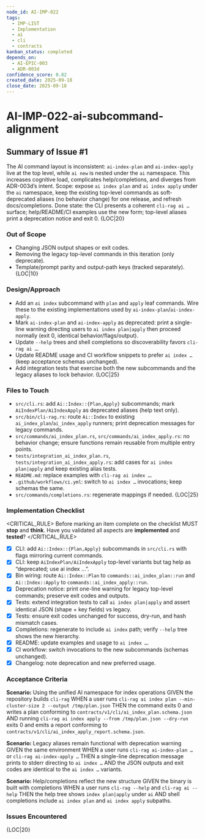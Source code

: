 ```yaml
---
node_id: AI-IMP-022
tags:
  - IMP-LIST
  - Implementation
  - ai
  - cli
  - contracts
kanban_status: completed
depends_on:
  - AI-EPIC-003
  - ADR-003d
confidence_score: 0.82
created_date: 2025-09-18
close_date: 2025-09-18
---
```


# AI-IMP-022-ai-subcommand-alignment

## Summary of Issue #1
The AI command layout is inconsistent: `ai-index-plan` and `ai-index-apply` live at the top level, while `ai new` is nested under the `ai` namespace. This increases cognitive load, complicates help/completions, and diverges from ADR-003d’s intent. Scope: expose `ai index plan` and `ai index apply` under the `ai` namespace, keep the existing top-level commands as soft-deprecated aliases (no behavior change) for one release, and refresh docs/completions. Done state: the CLI presents a coherent `cli-rag ai …` surface; help/README/CI examples use the new form; top-level aliases print a deprecation notice and exit 0. {LOC|20}

### Out of Scope 
- Changing JSON output shapes or exit codes.
- Removing the legacy top-level commands in this iteration (only deprecate).
- Template/prompt parity and output-path keys (tracked separately). {LOC|10}

### Design/Approach  
- Add an `ai index` subcommand with `plan` and `apply` leaf commands. Wire these to the existing implementations used by `ai-index-plan`/`ai-index-apply`.
- Mark `ai-index-plan` and `ai-index-apply` as deprecated: print a single-line warning directing users to `ai index plan|apply` then proceed normally (exit 0, identical behavior/flags/output).
- Update `--help` trees and shell completions so discoverability favors `cli-rag ai …`.
- Update README usage and CI workflow snippets to prefer `ai index …` (keep acceptance schemas unchanged).
- Add integration tests that exercise both the new subcommands and the legacy aliases to lock behavior. {LOC|25}

### Files to Touch
- `src/cli.rs`: add `Ai::Index::{Plan,Apply}` subcommands; mark `AiIndexPlan/AiIndexApply` as deprecated aliases (help text only).
- `src/bin/cli-rag.rs`: route `Ai::Index` to existing `ai_index_plan`/`ai_index_apply` runners; print deprecation messages for legacy commands.
- `src/commands/ai_index_plan.rs`, `src/commands/ai_index_apply.rs`: no behavior change; ensure functions remain reusable from multiple entry points.
- `tests/integration_ai_index_plan.rs`, `tests/integration_ai_index_apply.rs`: add cases for `ai index plan|apply` and keep existing alias tests.
- `README.md`: replace examples with `cli-rag ai index …`.
- `.github/workflows/ci.yml`: switch to `ai index …` invocations; keep schemas the same.
- `src/commands/completions.rs`: regenerate mappings if needed. {LOC|25}

### Implementation Checklist

<CRITICAL_RULE>
Before marking an item complete on the checklist MUST **stop** and **think**. Have you validated all aspects are **implemented** and **tested**? 
</CRITICAL_RULE> 

- [x] CLI: add `Ai::Index::{Plan,Apply}` subcommands in `src/cli.rs` with flags mirroring current commands.
- [x] CLI: keep `AiIndexPlan/AiIndexApply` top-level variants but tag help as “deprecated; use ai index …”.
- [x] Bin wiring: route `Ai::Index::Plan` to `commands::ai_index_plan::run` and `Ai::Index::Apply` to `commands::ai_index_apply::run`.
- [x] Deprecation notice: print one-line warning for legacy top-level commands; preserve exit codes and outputs.
- [x] Tests: extend integration tests to call `ai index plan|apply` and assert identical JSON (shape + key fields) vs legacy.
- [x] Tests: ensure exit codes unchanged for success, dry-run, and hash mismatch cases.
- [x] Completions: regenerate to include `ai index` path; verify `--help` tree shows the new hierarchy.
- [x] README: update examples and usage to `ai index …`.
- [x] CI workflow: switch invocations to the new subcommands (schemas unchanged).
- [x] Changelog: note deprecation and new preferred usage.

### Acceptance Criteria
**Scenario:** Using the unified AI namespace for index operations
GIVEN the repository builds `cli-rag`
WHEN a user runs `cli-rag ai index plan --min-cluster-size 2 --output /tmp/plan.json`
THEN the command exits 0 and writes a plan conforming to `contracts/v1/cli/ai_index_plan.schema.json`
AND running `cli-rag ai index apply --from /tmp/plan.json --dry-run` exits 0 and emits a report conforming to `contracts/v1/cli/ai_index_apply_report.schema.json`.

**Scenario:** Legacy aliases remain functional with deprecation warning
GIVEN the same environment
WHEN a user runs `cli-rag ai-index-plan …` or `cli-rag ai-index-apply …`
THEN a single-line deprecation message prints to stderr directing to `ai index …`
AND the JSON outputs and exit codes are identical to the `ai index …` variants.

**Scenario:** Help/completions reflect the new structure
GIVEN the binary is built with completions
WHEN a user runs `cli-rag --help` and `cli-rag ai --help`
THEN the help tree shows `index plan|apply` under `ai`
AND shell completions include `ai index plan` and `ai index apply` subpaths.

### Issues Encountered 
{LOC|20}
